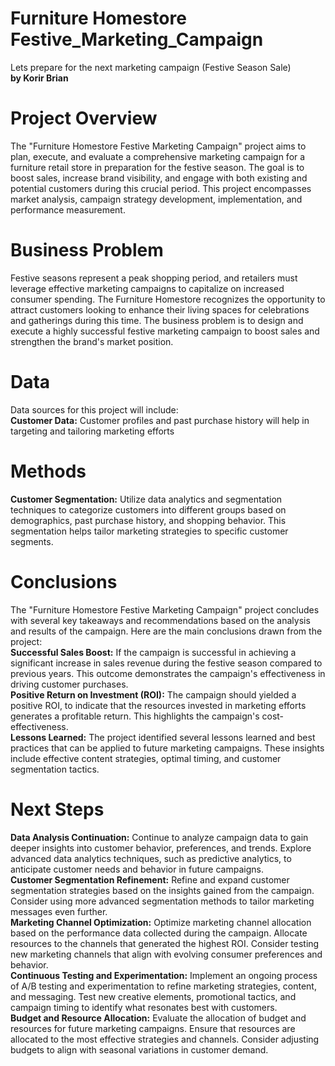 # Furniture Homestore Festive_Marketing_Campaign
Lets prepare for the next marketing campaign (Festive Season Sale)<br>
<b>by Korir Brian</b>
# Project Overview
The "Furniture Homestore Festive Marketing Campaign" project aims to plan, execute, and evaluate a comprehensive marketing campaign for a furniture retail store in preparation for the festive season. The goal is to boost sales, increase brand visibility, and engage with both existing and potential customers during this crucial period. This project encompasses market analysis, campaign strategy development, implementation, and performance measurement.
# Business Problem
Festive seasons represent a peak shopping period, and retailers must leverage effective marketing campaigns to capitalize on increased consumer spending. The Furniture Homestore recognizes the opportunity to attract customers looking to enhance their living spaces for celebrations and gatherings during this time. The business problem is to design and execute a highly successful festive marketing campaign to boost sales and strengthen the brand's market position.
# Data
Data sources for this project will include:<br>
<b>Customer Data:</b> Customer profiles and past purchase history will help in targeting and tailoring marketing efforts
# Methods
<b>Customer Segmentation:</b> Utilize data analytics and segmentation techniques to categorize customers into different groups based on demographics, past purchase history, and shopping behavior. This segmentation helps tailor marketing strategies to specific customer segments.
# Conclusions
The "Furniture Homestore Festive Marketing Campaign" project concludes with several key takeaways and recommendations based on the analysis and results of the campaign. Here are the main conclusions drawn from the project:<br>
<b>Successful Sales Boost:</b> If the campaign is successful in achieving a significant increase in sales revenue during the festive season compared to previous years. This outcome demonstrates the campaign's effectiveness in driving customer purchases.<br>
<b>Positive Return on Investment (ROI):</b> The campaign should yielded a positive ROI, to indicate that the resources invested in marketing efforts generates a profitable return. This highlights the campaign's cost-effectiveness.<br>
<b>Lessons Learned:</b> The project identified several lessons learned and best practices that can be applied to future marketing campaigns. These insights include effective content strategies, optimal timing, and customer segmentation tactics.
# Next Steps
<b>Data Analysis Continuation:</b> Continue to analyze campaign data to gain deeper insights into customer behavior, preferences, and trends. Explore advanced data analytics techniques, such as predictive analytics, to anticipate customer needs and behavior in future campaigns.<br>
<b>Customer Segmentation Refinement:</b> Refine and expand customer segmentation strategies based on the insights gained from the campaign. Consider using more advanced segmentation methods to tailor marketing messages even further.<br>
<b>Marketing Channel Optimization:</b> Optimize marketing channel allocation based on the performance data collected during the campaign. Allocate resources to the channels that generated the highest ROI. Consider testing new marketing channels that align with evolving consumer preferences and behavior.<br>
<b>Continuous Testing and Experimentation:</b> Implement an ongoing process of A/B testing and experimentation to refine marketing strategies, content, and messaging. Test new creative elements, promotional tactics, and campaign timing to identify what resonates best with customers.<br>
<b>Budget and Resource Allocation:</b> Evaluate the allocation of budget and resources for future marketing campaigns. Ensure that resources are allocated to the most effective strategies and channels. Consider adjusting budgets to align with seasonal variations in customer demand.
